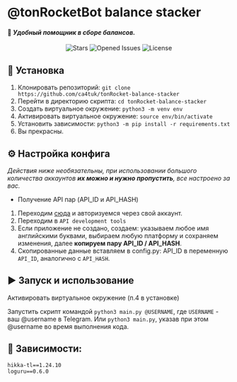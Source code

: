# @tonRocketBot balance stacker
#### 💎 _Удобный помощник в сборе балансов._

<div align="center">

![Stars](https://img.shields.io/github/stars/ca4tuk/tonRocket-balance-stacker)
![Opened Issues](https://img.shields.io/github/issues-raw/ca4tuk/tonRocket-balance-stacker)
![License](https://img.shields.io/github/license/ca4tuk/tonRocket-balance-stacker)

</div>

## 🔨 Установка
1. Клонировать репозиторий: ``git clone https://github.com/ca4tuk/tonRocket-balance-stacker``
2. Перейти в директорию скрипта: ``cd tonRocket-balance-stacker``
3. Создать виртуальное окружение: ``python3 -m venv env``
4. Активировать виртуальное окружение: ``source env/bin/activate``
5. Установить зависимости: ``python3 -m pip install -r requirements.txt``
6. Вы прекрасны.

## ⚙️ Настройка конфига
_Действия ниже необязательны, при использовании большого количества аккаунтов <b>их можно и нужно пропустить</b>, все 
настроено за вас._
- Получение API пар (API_ID и API_HASH)
1. Переходим <a href="https://my.telegram.org">сюда</a> и авторизуемся через свой аккаунт.
2. Переходим в `API development tools`
3. Если приложение не создано, создаем: указываем любое имя английскими буквами, выбираем любую платформу и 
   сохраняем изменения, далее <b>копируем пару API_ID / API_HASH</b>.
4. Скопированные данные вставляем в config.py: API_ID в переменную `API_ID`, аналогично с `API_HASH`.

## ▶️ Запуск и использование
Активировать виртуальное окружение (п.4 в установке)

Запустить скрипт командой `python3 main.py @USERNAME`, где `USERNAME` - ваш @username в Telegram.
Или `python3 main.py`, указав при этом @username во время выполнения кода.

## 📝 Зависимости:
```
hikka-tl==1.24.10
loguru==0.6.0
```

